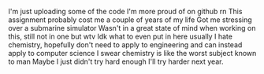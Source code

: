 I'm just uploading some of the code I'm more proud of on github rn
This assignment probably cost me a couple of years of my life
Got me stressing over a submarine simulator
Wasn't in a great state of mind when working on this, still not in one but wtv
Idk what to even put in here usually
I hate chemistry, hopefully don't need to apply to engineering and can instead apply to computer science
I swear chemistry is like the worst subject known to man
Maybe I just didn't try hard enough
I'll try harder next year.
